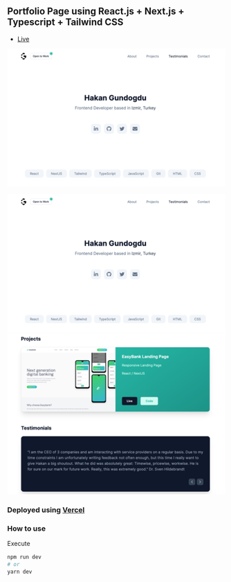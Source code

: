 ## Portfolio Page using React.js + Next.js + Typescript + Tailwind CSS

- [Live](https://hakangundogdu.com)

<img src="/public/images/project-0-1.png" widht="50%" height= auto />

<a href="https://hakangundogdu.github.io/next-portfolio/">![NWS](/public/images/project-0-1.png)</a>
<a href="https://hakangundogdu.github.io/next-portfolio/">![NWS](/public/images/project-0-2.png)</a>

### Deployed using [Vercel](https://vercel.com)

### How to use

Execute

```bash
npm run dev
# or
yarn dev
```
